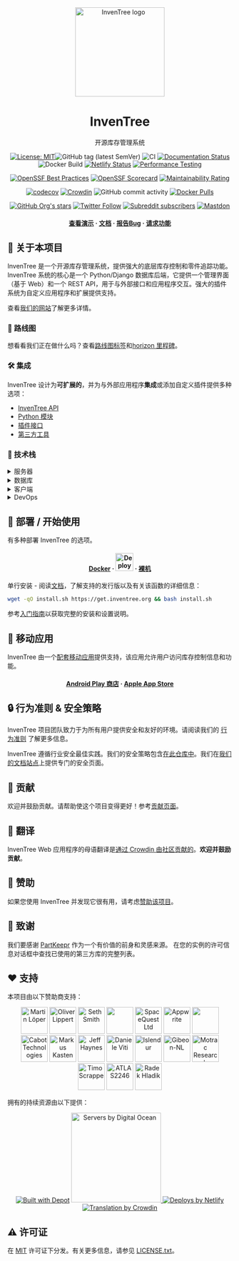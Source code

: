 <div align="center">
  <img src="assets/images/logo/inventree.png" alt="InvenTree logo" width="200" height="auto" />
  <h1>InvenTree</h1>
  <p>开源库存管理系统</p>

<!-- Badges -->
[![License: MIT](https://img.shields.io/badge/License-MIT-yellow.svg)](https://opensource.org/license/MIT)![GitHub tag (latest SemVer)](https://img.shields.io/github/v/tag/inventree/inventree)
![CI](https://github.com/inventree/inventree/actions/workflows/qc_checks.yaml/badge.svg)
[![Documentation Status](https://readthedocs.org/projects/inventree/badge/?version=latest)](https://inventree.readthedocs.io/en/latest/?badge=latest)
![Docker Build](https://github.com/inventree/inventree/actions/workflows/docker.yaml/badge.svg)
[![Netlify Status](https://api.netlify.com/api/v1/badges/9bbb2101-0a4d-41e7-ad56-b63fb6053094/deploy-status)](https://app.netlify.com/sites/inventree/deploys)
[![Performance Testing](https://dev.azure.com/InvenTree/InvenTree%20test%20statistics/_apis/build/status%2Fmatmair.InvenTree?branchName=testing)](https://dev.azure.com/InvenTree/InvenTree%20test%20statistics/_build/latest?definitionId=3&branchName=testing)

[![OpenSSF Best Practices](https://bestpractices.coreinfrastructure.org/projects/7179/badge)](https://bestpractices.coreinfrastructure.org/projects/7179)
[![OpenSSF Scorecard](https://api.securityscorecards.dev/projects/github.com/inventree/InvenTree/badge)](https://securityscorecards.dev/viewer/?uri=github.com/inventree/InvenTree)
[![Maintainability Rating](https://sonarcloud.io/api/project_badges/measure?project=inventree_InvenTree&metric=sqale_rating)](https://sonarcloud.io/summary/new_code?id=inventree_InvenTree)

[![codecov](https://codecov.io/gh/inventree/InvenTree/graph/badge.svg?token=9DZRGUUV7B)](https://codecov.io/gh/inventree/InvenTree)
[![Crowdin](https://badges.crowdin.net/inventree/localized.svg)](https://crowdin.com/project/inventree)
![GitHub commit activity](https://img.shields.io/github/commit-activity/m/inventree/inventree)
[![Docker Pulls](https://img.shields.io/docker/pulls/inventree/inventree)](https://hub.docker.com/r/inventree/inventree)

[![GitHub Org's stars](https://img.shields.io/github/stars/inventree?style=social)](https://github.com/inventree/)
[![Twitter Follow](https://img.shields.io/twitter/follow/inventreedb?style=social)](https://twitter.com/inventreedb)
[![Subreddit subscribers](https://img.shields.io/reddit/subreddit-subscribers/inventree?style=social)](https://www.reddit.com/r/InvenTree/)
[![Mastdon](https://img.shields.io/badge/dynamic/json?label=Mastodon&query=followers_count&url=https%3A%2F%2Fchaos.social%2Fapi%2Fv1%2Faccounts%2Flookup%3Facct=InvenTree&logo=mastodon&style=social)](https://chaos.social/@InvenTree)

<h4>
    <a href="https://demo.inventree.org/">查看演示</a>
  <span> · </span>
    <a href="https://docs.inventree.org/en/latest/">文档</a>
  <span> · </span>
    <a href="https://github.com/inventree/InvenTree/issues/new?template=bug_report.md&title=[BUG]">报告Bug</a>
  <span> · </span>
    <a href="https://github.com/inventree/InvenTree/issues/new?template=feature_request.md&title=[FR]">请求功能</a>
  </h4>
</div>

<!-- About the Project -->
## :star2: 关于本项目

InvenTree 是一个开源库存管理系统，提供强大的底层库存控制和零件追踪功能。InvenTree 系统的核心是一个 Python/Django 数据库后端，它提供一个管理界面（基于 Web）和一个 REST API，用于与外部接口和应用程序交互。强大的插件系统为自定义应用程序和扩展提供支持。

查看[我们的网站](https://inventree.org)了解更多详情。

<!-- Roadmap -->
### :compass: 路线图

想看看我们正在做什么吗？查看[路线图标签](https://github.com/inventree/InvenTree/issues?q=is%3Aopen+is%3Aissue+label%3Aroadmap)和[horizon 里程碑](https://github.com/inventree/InvenTree/milestone/42)。

<!-- Integration -->
### :hammer_and_wrench: 集成

InvenTree 设计为**可扩展的**，并为与外部应用程序**集成**或添加自定义插件提供多种选项：

* [InvenTree API](https://docs.inventree.org/en/latest/api/)
* [Python 模块](https://docs.inventree.org/en/latest/api/python/)
* [插件接口](https://docs.inventree.org/en/latest/plugins/)
* [第三方工具](https://docs.inventree.org/en/latest/plugins/integrate/)

<!-- TechStack -->
### :space_invader: 技术栈

<details>
  <summary>服务器</summary>
  <ul>
    <li><a href="https://www.python.org/">Python</a></li>
    <li><a href="https://www.djangoproject.com/">Django</a></li>
    <li><a href="https://www.django-rest-framework.org/">DRF</a></li>
    <li><a href="https://django-q.readthedocs.io/">Django Q</a></li>
    <li><a href="https://docs.allauth.org/">Django-Allauth</a></li>
  </ul>
</details>

<details>
<summary>数据库</summary>
  <ul>
    <li><a href="https://www.postgresql.org/">PostgreSQL</a></li>
    <li><a href="https://www.mysql.com/">MySQL</a></li>
    <li><a href="https://www.sqlite.org/">SQLite</a></li>
    <li><a href="https://redis.io/">Redis</a></li>
  </ul>
</details>

<details>
  <summary>客户端</summary>
  <ul>
    <li><a href="https://react.dev/">React</a></li>
    <li><a href="https://lingui.dev/">Lingui</a></li>
    <li><a href="https://reactrouter.com/">React Router</a></li>
    <li><a href="https://tanstack.com/query/">TanStack Query</a></li>
    <li><a href="https://github.com/pmndrs/zustand">Zustand</a></li>
    <li><a href="https://mantine.dev/">Mantine</a></li>
    <li><a href="https://icflorescu.github.io/mantine-datatable/">Mantine Data Table</a></li>
    <li><a href="https://codemirror.net/">CodeMirror</a></li>
  </ul>
</details>

<details>
<summary>DevOps</summary>
  <ul>
    <li><a href="https://hub.docker.com/r/inventree/inventree">Docker</a></li>
    <li><a href="https://crowdin.com/project/inventree">Crowdin</a></li>
    <li><a href="https://app.codecov.io/gh/inventree/InvenTree">Codecov</a></li>
    <li><a href="https://sonarcloud.io/project/overview?id=inventree_InvenTree">SonarCloud</a></li>
    <li><a href="https://packager.io/gh/inventree/InvenTree">Packager.io</a></li>
  </ul>
</details>

<!-- Getting Started -->
## :toolbox: 部署 / 开始使用

有多种部署 InvenTree 的选项。

<div align="center"><h4>
    <a href="https://docs.inventree.org/en/latest/start/docker/">Docker</a>
    <span> · </span>
    <a href="https://inventree.org/digitalocean"><img src="https://www.deploytodo.com/do-btn-blue-ghost.svg" alt="Deploy to DO" width="auto" height="40" /></a>
    <span> · </span>
    <a href="https://docs.inventree.org/en/latest/start/install/">裸机</a>
</h4></div>

单行安装 - 阅读[文档](https://docs.inventree.org/en/latest/start/installer/)，了解支持的发行版以及有关该函数的详细信息：
```bash
wget -qO install.sh https://get.inventree.org && bash install.sh
```

参考[入门指南](https://docs.inventree.org/en/latest/start/install/)以获取完整的安装和设置说明。

<!-- Mobile App -->
## :iphone: 移动应用

InvenTree 由一个[配套移动应用](https://docs.inventree.org/app/)提供支持，该应用允许用户访问库存控制信息和功能。

<div align="center"><h4>
    <a href="https://play.google.com/store/apps/details?id=inventree.inventree_app">Android Play 商店</a>
     <span> · </span>
    <a href="https://apps.apple.com/au/app/inventree/id1581731101#?platform=iphone">Apple App Store</a>
</h4></div>

<!-- Security -->
## :lock: 行为准则 & 安全策略

InvenTree 项目团队致力于为所有用户提供安全和友好的环境。请阅读我们的 [行为准则](CODE_OF_CONDUCT.md) 了解更多信息。

InvenTree 遵循行业安全最佳实践。我们的安全策略包含[在此仓库中](SECURITY.md)。我们在[我们的文档站点](https://docs.inventree.org/en/latest/security/)上提供专门的安全页面。

<!-- Contributing -->
## :wave: 贡献

欢迎并鼓励贡献。请帮助使这个项目变得更好！参考[贡献页面](https://docs.inventree.org/en/latest/develop/contributing/)。

<!-- Translation -->
## :scroll: 翻译

InvenTree Web 应用程序的母语翻译是[通过 Crowdin 由社区贡献的](https://crowdin.com/project/inventree)。**欢迎并鼓励贡献**。

<!-- Sponsor -->
## :money_with_wings: 赞助

如果您使用 InvenTree 并发现它很有用，请考虑[赞助该项目](https://github.com/sponsors/inventree)。

<!-- Acknowledgments -->
## :gem: 致谢

我们要感谢 [PartKeepr](https://github.com/partkeepr/PartKeepr) 作为一个有价值的前身和灵感来源。
在您的实例的许可信息对话框中查找已使用的第三方库的完整列表。

## :heart: 支持

<p>本项目由以下赞助商支持：</p>

<p align="center">
<a href="https://github.com/MartinLoeper"><img src="https://github.com/MartinLoeper.png" width="60px" alt="Martin Löper" /></a>
<a href="https://github.com/lippoliv"><img src="https://github.com/lippoliv.png" width="60px" alt="Oliver Lippert" /></a>
<a href="https://github.com/lfg-seth"><img src="https://github.com/lfg-seth.png" width="60px" alt="Seth Smith" /></a>
<a href="https://github.com/snorkrat"><img src="https://github.com/snorkrat.png" width="60px" alt="" /></a>
<a href="https://github.com/spacequest-ltd"><img src="https://github.com/spacequest-ltd.png" width="60px" alt="SpaceQuest Ltd" /></a>
<a href="https://github.com/appwrite"><img src="https://github.com/appwrite.png" width="60px" alt="Appwrite" /></a>
<a href="https://github.com/PricelessToolkit"><img src="https://github.com/PricelessToolkit.png" width="60px" alt="" /></a>
<a href="https://github.com/cabottech"><img src="https://github.com/cabottech.png" width="60px" alt="Cabot Technologies" /></a>
<a href="https://github.com/markus-k"><img src="https://github.com/markus-k.png" width="60px" alt="Markus Kasten" /></a>
<a href="https://github.com/jefffhaynes"><img src="https://github.com/jefffhaynes.png" width="60px" alt="Jeff Haynes" /></a>
<a href="https://github.com/dnviti"><img src="https://github.com/dnviti.png" width="60px" alt="Daniele Viti" /></a>
<a href="https://github.com/Islendur"><img src="https://github.com/Islendur.png" width="60px" alt="Islendur" /></a>
<a href="https://github.com/Gibeon-NL"><img src="https://github.com/Gibeon-NL.png" width="60px" alt="Gibeon-NL" /></a>
<a href="https://github.com/Motrac-Research-Engineering"><img src="https://github.com/Motrac-Research-Engineering.png" width="60px" alt="Motrac Research" /></a>
<a href="https://github.com/trytuna"><img src="https://github.com/trytuna.png" width="60px" alt="Timo Scrappe" /></a>
<a href="https://github.com/ATLAS2246"><img src="https://github.com/ATLAS2246.png" width="60px" alt="ATLAS2246" /></a>
<a href="https://github.com/Kedarius"><img src="https://github.com/Kedarius.png" width="60px" alt="Radek Hladik" /></a>

</p>

<p>拥有的持续资源由以下提供：</p>

<p align="center">
  <a href="https://depot.dev?utm_source=inventree"><img src="https://depot.dev/badges/built-with-depot.svg" alt="Built with Depot" /></a>
  <a href="https://inventree.org/digitalocean">
    <img src="https://opensource.nyc3.cdn.digitaloceanspaces.com/attribution/assets/SVG/DO_Logo_horizontal_blue.svg" width="201px" alt="Servers by Digital Ocean">
  </a>
  <a href="https://www.netlify.com"> <img src="https://www.netlify.com/v3/img/components/netlify-color-bg.svg" alt="Deploys by Netlify" /> </a>
  <a href="https://crowdin.com"> <img src="https://crowdin.com/images/crowdin-logo.svg" alt="Translation by Crowdin" /> </a> <br>
</p>


<!-- License -->
## :warning: 许可证

在 [MIT](https://choosealicense.com/licenses/mit/) 许可证下分发。有关更多信息，请参见 [LICENSE.txt](https://github.com/inventree/InvenTree/blob/master/LICENSE)。

